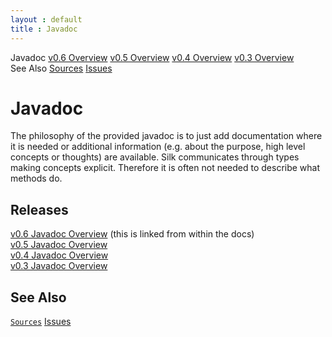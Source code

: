 ```yaml
---
layout : default
title : Javadoc
---
```

<tour class="c-javadocs">
  Javadoc
  <a href="/assets/javadoc/0.6/">v0.6 Overview</a>
  <a href="/assets/javadoc/0.5/">v0.5 Overview</a>
  <a href="/assets/javadoc/0.4/">v0.4 Overview</a>
  <a href="/assets/javadoc/0.3/">v0.3 Overview</a>
  <br/>
  See Also
  <a href="https://github.com/jbee/silk">Sources</a>
  <a href="https://github.com/jbee/silk/issues">Issues</a>
</tour>

# Javadoc

<abstract>
The philosophy of the provided javadoc is to just add documentation where it is needed or additional information (e.g. about the purpose, high level concepts or thoughts) are available. 
Silk communicates through types making concepts explicit. Therefore it is often not needed to describe what methods do.
</abstract>

## <i class="fa fa-tag"></i> Releases
<a href="/assets/javadoc/0.6/" class="icon-coffee"> v0.6 Javadoc Overview</a> (this is linked from within the docs)<br/>
<a href="/assets/javadoc/0.5/" class="icon-coffee"> v0.5 Javadoc Overview</a><br/>
<a href="/assets/javadoc/0.4/" class="icon-coffee"> v0.4 Javadoc Overview</a><br/>
<a href="/assets/javadoc/0.3/" class="icon-coffee"> v0.3 Javadoc Overview</a>

## <i class="fa fa-asterisk"></i> See Also
<a href="https://github.com/jbee/silk" class="book"><span class="fa fa-github"></span><code>Sources</code></a>
<a href="https://github.com/jbee/silk/issues" class="book"><span class="fa fa-github"></span>Issues</a>
